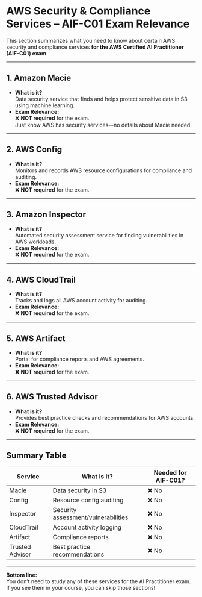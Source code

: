 # AWS Security & Compliance Services – AIF-C01 Exam Relevance

This section summarizes what you need to know about certain AWS security and compliance services **for the AWS Certified AI Practitioner (AIF-C01) exam**.

---

## 1. Amazon Macie
- **What is it?**  
  Data security service that finds and helps protect sensitive data in S3 using machine learning.
- **Exam Relevance:**  
  ❌ **NOT required** for the exam.  
  Just know AWS has security services—no details about Macie needed.

---

## 2. AWS Config
- **What is it?**  
  Monitors and records AWS resource configurations for compliance and auditing.
- **Exam Relevance:**  
  ❌ **NOT required** for the exam.

---

## 3. Amazon Inspector
- **What is it?**  
  Automated security assessment service for finding vulnerabilities in AWS workloads.
- **Exam Relevance:**  
  ❌ **NOT required** for the exam.

---

## 4. AWS CloudTrail
- **What is it?**  
  Tracks and logs all AWS account activity for auditing.
- **Exam Relevance:**  
  ❌ **NOT required** for the exam.

---

## 5. AWS Artifact
- **What is it?**  
  Portal for compliance reports and AWS agreements.
- **Exam Relevance:**  
  ❌ **NOT required** for the exam.

---

## 6. AWS Trusted Advisor
- **What is it?**  
  Provides best practice checks and recommendations for AWS accounts.
- **Exam Relevance:**  
  ❌ **NOT required** for the exam.

---

## **Summary Table**

| Service           | What is it?                        | Needed for AIF-C01?      |
|-------------------|------------------------------------|--------------------------|
| Macie             | Data security in S3                | ❌ No                    |
| Config            | Resource config auditing           | ❌ No                    |
| Inspector         | Security assessment/vulnerabilities| ❌ No                    |
| CloudTrail        | Account activity logging           | ❌ No                    |
| Artifact          | Compliance reports                 | ❌ No                    |
| Trusted Advisor   | Best practice recommendations      | ❌ No                    |

---

**Bottom line:**  
You don’t need to study any of these services for the AI Practitioner exam.  
If you see them in your course, you can skip those sections!
